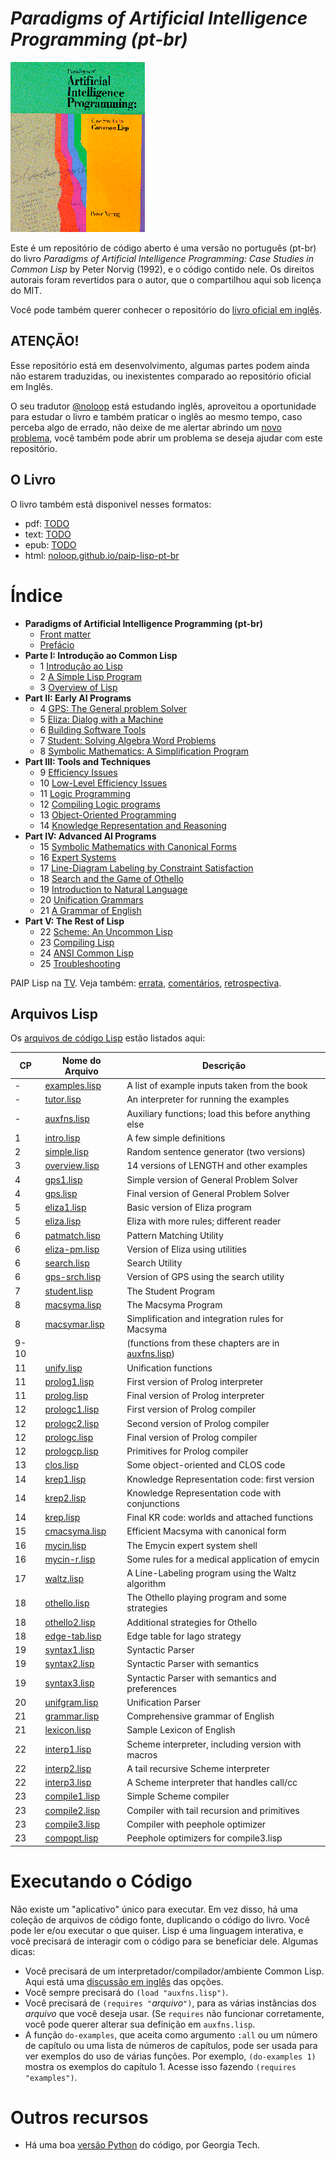 
# *Paradigms of Artificial Intelligence Programming (pt-br)* 

![PAIP](paip-cover.gif)

Este é um repositório de código aberto é uma versão no português (pt-br) do livro *Paradigms of Artificial
Intelligence Programming: Case Studies in Common Lisp* by Peter Norvig (1992), e o código contido nele. 
Os direitos autorais foram revertidos para o autor, que o compartilhou aqui sob licença do MIT.

Você pode também querer conhecer o repositório do [livro oficial em inglês](https://github.com/norvig/paip-lisp).

## ATENÇÃO!

Esse repositório está em desenvolvimento, algumas partes podem ainda não estarem traduzidas, ou inexistentes comparado
ao repositório oficial em Inglês. 

O seu tradutor [@noloop](https://github.com/noloop) está estudando inglẽs, aproveitou a oportunidade para estudar o livro
e também praticar o inglês ao mesmo tempo, caso perceba algo de errado, não deixe de me alertar abrindo um
[novo problema](https://github.com/noloop/paip-lisp-pt-br/issues), você também pode abrir um problema se deseja ajudar com
este repositório.

## O Livro

O livro também está disponivel nesses formatos:

* pdf: [TODO](TODO.md) 
* text: [TODO](TODO.md) 
* epub: [TODO](TODO.md)
* html: [noloop.github.io/paip-lisp-pt-br](https://noloop.github.io/paip-lisp-pt-br)

# Índice

- **Paradigms of Artificial Intelligence Programming (pt-br)**
  * [Front matter](docs/frontmatter.md)
  * [Prefácio](docs/preface.md)
- **Parte I:  Introdução ao Common Lisp**
  * 1  [Introdução ao Lisp](docs/chapter1.md)
  * 2  [A Simple Lisp Program](TODO.md)
  * 3 [Overview of Lisp](TODO.md)
- **Part II: Early AI Programs**
  * 4  [GPS:  The General problem Solver](TODO.md)
  * 5  [Eliza:  Dialog with a Machine](TODO.md)
  * 6  [Building Software Tools](TODO.md)
  * 7 [Student:  Solving Algebra Word Problems](TODO.md)
  * 8 [Symbolic Mathematics:  A Simplification Program](TODO.md)
- **Part III:  Tools and Techniques**
  * 9  [Efficiency Issues](TODO.md)
  * 10  [Low-Level Efficiency Issues](TODO.md)
  * 11  [Logic Programming](TODO.md)
  * 12  [Compiling Logic programs](TODO.md)
  * 13  [Object-Oriented Programming](TODO.md)
  * 14  [Knowledge Representation and Reasoning](TODO.md)
- **Part IV:  Advanced AI Programs**
  * 15  [Symbolic Mathematics with Canonical Forms](TODO.md)
  * 16  [Expert Systems](TODO.md)
  * 17  [Line-Diagram Labeling by Constraint Satisfaction](TODO.md)
  * 18  [Search and the Game of Othello](TODO.md)
  * 19  [Introduction to Natural Language](TODO.md)
  * 20  [Unification Grammars](TODO.md)
  * 21  [A Grammar of English](TODO.md)
- **Part V:  The Rest of Lisp**
  * 22  [Scheme:  An Uncommon Lisp](TODO.md)
  * 23  [Compiling Lisp](TODO.md)
  * 24  [ANSI Common Lisp](TODO.md)
  * 25  [Troubleshooting](TODO.md)
  
PAIP Lisp na [TV](https://norvig.com/paip-tv.html). Veja também: [errata](https://norvig.com/paip-errata.html), [comentários](https://norvig.com/paip-comments.html), [retrospectiva](https://norvig.com/Lisp-retro.html).

## Arquivos Lisp

Os [arquivos de código Lisp](https://github.com/norvig/paip-lisp/tree/master/lisp) estão listados aqui:

| CP   | Nome do Arquivo                     | Descrição                                                              |
|------|-------------------------------------|------------------------------------------------------------------------|
| -    | [examples.lisp](lisp/examples.lisp) | A list of example inputs taken from the book                           |
| -    | [tutor.lisp](lisp/tutor.lisp)       | An interpreter for running the examples                                |
| -    | [auxfns.lisp](lisp/auxfns.lisp)     | Auxiliary functions; load this before anything else                    |
| 1    | [intro.lisp](lisp/intro.lisp)       | A few simple definitions                                               |
| 2    | [simple.lisp](lisp/simple.lisp)     | Random sentence generator (two versions)                               |
| 3    | [overview.lisp](lisp/overview.lisp) | 14 versions of LENGTH and other examples                               |
| 4    | [gps1.lisp](lisp/gps1.lisp)         | Simple version of General Problem Solver                               |
| 4    | [gps.lisp](lisp/gps.lisp)           | Final version of General Problem Solver                                |
| 5    | [eliza1.lisp](lisp/eliza1.lisp)     | Basic version of Eliza program                                         |
| 5    | [eliza.lisp](lisp/eliza.lisp)       | Eliza with more rules; different reader                                |
| 6    | [patmatch.lisp](lisp/patmatch.lisp) | Pattern Matching Utility                                               |
| 6    | [eliza-pm.lisp](lisp/eliza-pm.lisp) | Version of Eliza using utilities                                       |
| 6    | [search.lisp](lisp/search.lisp)     | Search Utility                                                         |
| 6    | [gps-srch.lisp](lisp/gps-srch.lisp) | Version of GPS using the search utility                                |
| 7    | [student.lisp](lisp/student.lisp)   | The Student Program                                                    |
| 8    | [macsyma.lisp](lisp/macsyma.lisp)   | The Macsyma Program                                                    |
| 8    | [macsymar.lisp](lisp/macsymar.lisp) | Simplification and integration rules for Macsyma                       |
| 9-10 |  &nbsp;                             | (functions from these chapters are in [auxfns.lisp](lisp/auxfns.lisp)) |
| 11   | [unify.lisp](lisp/unify.lisp)       | Unification functions                                                  |
| 11   | [prolog1.lisp](lisp/prolog1.lisp)   | First version of Prolog interpreter                                    |
| 11   | [prolog.lisp](lisp/prolog.lisp)     | Final version of Prolog interpreter                                    |
| 12   | [prologc1.lisp](lisp/prologc1.lisp) | First version of Prolog compiler                                       |
| 12   | [prologc2.lisp](lisp/prologc2.lisp) | Second version of Prolog compiler                                      |
| 12   | [prologc.lisp](lisp/prologc.lisp)   | Final version of Prolog compiler                                       |
| 12   | [prologcp.lisp](lisp/prologcp.lisp) | Primitives for Prolog compiler                                         |
| 13   | [clos.lisp](lisp/clos.lisp)         | Some object-oriented and CLOS code                                     |
| 14   | [krep1.lisp](lisp/krep1.lisp)       | Knowledge Representation code: first version                           |
| 14   | [krep2.lisp](lisp/krep2.lisp)       | Knowledge Representation code with conjunctions                        |
| 14   | [krep.lisp](lisp/krep.lisp)         | Final KR code: worlds and attached functions                           |
| 15   | [cmacsyma.lisp](lisp/cmacsyma.lisp) | Efficient Macsyma with canonical form                                  |
| 16   | [mycin.lisp](lisp/mycin.lisp)       | The Emycin expert system shell                                         |
| 16   | [mycin-r.lisp](lisp/mycin-r.lisp)   | Some rules for a medical application of emycin                         |
| 17   | [waltz.lisp](lisp/waltz.lisp)       | A Line-Labeling program using the Waltz algorithm                      |
| 18   | [othello.lisp](lisp/othello.lisp)   | The Othello playing program and some strategies                        |
| 18   | [othello2.lisp](lisp/othello2.lisp) | Additional strategies for Othello                                      |
| 18   | [edge-tab.lisp](lisp/edge-tab.lisp) | Edge table for Iago strategy                                           |
| 19   | [syntax1.lisp](lisp/syntax1.lisp)   | Syntactic Parser                                                       |
| 19   | [syntax2.lisp](lisp/syntax2.lisp)   | Syntactic Parser with semantics                                        |
| 19   | [syntax3.lisp](lisp/syntax3.lisp)   | Syntactic Parser with semantics and preferences                        |
| 20   | [unifgram.lisp](lisp/unifgram.lisp) | Unification Parser                                                     |
| 21   | [grammar.lisp](lisp/grammar.lisp)   | Comprehensive grammar of English                                       |
| 21   | [lexicon.lisp](lisp/lexicon.lisp)   | Sample Lexicon of English                                              |
| 22   | [interp1.lisp](lisp/interp1.lisp)   | Scheme interpreter, including version with macros                      |
| 22   | [interp2.lisp](lisp/interp2.lisp)   | A tail recursive Scheme interpreter                                    |
| 22   | [interp3.lisp](lisp/interp3.lisp)   | A Scheme interpreter that handles call/cc                              |
| 23   | [compile1.lisp](lisp/compile1.lisp) | Simple Scheme compiler                                                 |
| 23   | [compile2.lisp](lisp/compile2.lisp) | Compiler with tail recursion and primitives                            |
| 23   | [compile3.lisp](lisp/compile3.lisp) | Compiler with peephole optimizer                                       |
| 23   | [compopt.lisp](lisp/compopt.lisp)   | Peephole optimizers for compile3.lisp                                  |

# Executando o Código

Não existe um "aplicativo" único para executar. Em vez disso, há uma coleção de arquivos de código fonte,
duplicando o código do livro. Você pode ler e/ou executar o que quiser. Lisp é uma linguagem interativa,
e você precisará de interagir com o código para se beneficiar dele. Algumas dicas:

* Você precisará de um interpretador/compilador/ambiente Common Lisp. Aqui está uma 
[discussão em inglês](https://www.reddit.com/r/lisp/comments/752wxe/what_is_the_best_common_lisp_interpreter_out_there/) das opções.
* Você sempre precisará do `(load "auxfns.lisp")`.
* Você precisará de `(requires "`*arquivo*`")`, para as várias
instâncias dos *arquivo* que você deseja usar. (Se `requires` não funcionar corretamente,
você pode querer alterar sua definição em `auxfns.lisp`.  
* A função `do-examples`, que aceita como argumento `:all`
ou um número de capítulo ou uma lista de números de capítulos, pode ser usada para ver exemplos
do uso de várias funções. Por exemplo, `(do-examples 1)` mostra
os exemplos do capítulo 1. Acesse isso fazendo `(requires "examples")`.

# Outros recursos

* Há uma boa [versão Python](https://github.com/dhconnelly/paip-python) do código, por Georgia Tech.